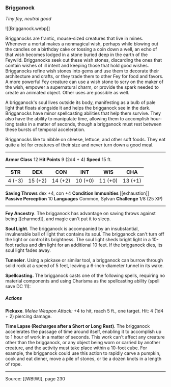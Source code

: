 ### Brigganock
_Tiny fey, neutral good_

![[Brigganock.webp]]

Brigganocks are frantic, mouse-sized creatures that live in mines. Whenever a mortal makes a nonmagical wish, perhaps while blowing out the candles on a birthday cake or tossing a coin down a well, an echo of that wish becomes lodged in a stone buried deep in the earth of the Feywild. Brigganocks seek out these wish stones, discarding the ones that contain wishes of ill intent and keeping those that hold good wishes. Brigganocks refine wish stones into gems and use them to decorate their architecture and crafts, or they trade them to other Fey for food and favors. A more powerful Fey creature can use a wish stone to scry on the maker of the wish, empower a supernatural charm, or provide the spark needed to create an animated object. Other uses are possible as well.

A brigganock's soul lives outside its body, manifesting as a bulb of pale light that floats alongside it and helps the brigganock see in the dark. Brigganocks have minor spellcasting abilities that help them survive. They also have the ability to manipulate time, allowing them to accomplish hour-long tasks in a matter of seconds, though a brigganock must rest between these bursts of temporal acceleration.

Brigganocks like to nibble on cheese, lettuce, and other soft foods. They eat quite a lot for creatures of their size and never turn down a good meal.




---

**Armor Class** 12
**Hit Points** 9 (2d4 + 4)
**Speed** 15 ft.

| STR     | DEX     | CON     | INT     | WIS     | CHA     |
|---------|---------|---------|---------|---------|---------|
| 4 (-3) | 15 (+2) | 14 (+2) | 10 (+0) | 11 (+0) | 13 (+1) |

**Saving Throws** dex +4, con +4
**Condition Immunities** [[exhaustion]]
**Passive Perception** 10
**Languages** Common, Sylvan
**Challenge** 1/8 (25 XP)

---

**Fey Ancestry**. The brigganock has advantage on saving throws against being [[charmed]], and magic can't put it to sleep.

**Soul Light**. The brigganock is accompanied by an insubstantial, invulnerable ball of light that contains its soul. The brigganock can't turn off the light or control its brightness. The soul light sheds bright light in a 10-foot radius and dim light for an additional 10 feet. If the brigganock dies, its soul light fades away.

**Tunneler**. Using a pickaxe or similar tool, a brigganock can burrow through solid rock at a speed of 5 feet, leaving a 6-inch-diameter tunnel in its wake.

**Spellcasting.** The brigganock casts one of the following spells, requiring no material components and using Charisma as the spellcasting ability (spell save DC 11):

##### Actions
**Pickaxe**. _Melee Weapon Attack:_ +4 to hit, reach 5 ft., one target. Hit: 4 (1d4 + 2) piercing damage.

**Time Lapse (Recharges after a Short or Long Rest)**. The brigganock accelerates the passage of time around itself, enabling it to accomplish up to 1 hour of work in a matter of seconds. This work can't affect any creature other than the brigganock, or any object being worn or carried by another creature, and the activity must take place within a 10-foot cube. For example, the brigganock could use this action to rapidly carve a pumpkin, cook and eat dinner, move a pile of stones, or tie a dozen knots in a length of rope.


---

Source: [[WBtW]], page 230